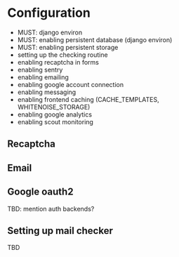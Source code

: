 # Configuration

- MUST: django environ
- MUST: enabling persistent database (django environ)
- MUST: enabling persistent storage
- setting up the checking routine
- enabling recaptcha in forms
- enabling sentry
- enabling emailing
- enabling google account connection
- enabling messaging
- enabling frontend caching (CACHE_TEMPLATES, WHITENOISE_STORAGE)
- enabling google analytics
- enabling scout monitoring

## Recaptcha
## Email
## Google oauth2
TBD: mention auth backends?
## Setting up mail checker
TBD
